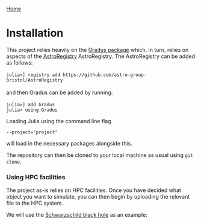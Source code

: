 [Home](https://raichkel.github.io/GR_in_VR/)

# Installation 

This project relies heavily on the [Gradus package](https://github.com/astro-group-bristol/Gradus.jl) which, in turn, relies on aspects of the [AstroRegistry](https://github.com/astro-group-bristol/AstroRegistry) AstroRegistry. The AstroRegistry can be added as follows:\
\
 `julia>] registry add https://github.com/astro-group-bristol/AstroRegistry`\
 \
 and then Gradus can be added by running:\
 \
 `julia>] add Gradus`\
`julia> using Gradus`

Loading Julia using the command line flag 

`--project="project"`

will load in the necessary packages alongside this.

The repository can then be cloned to your local machine as usual using `git clone`.

### Using HPC facilities

The project as-is relies on HPC facilities. Once you have decided what object you want to simulate, you can then begin by uploading the relevant file to the HPC system. 

We will use the [Schwarzschild black hole]() as an example: